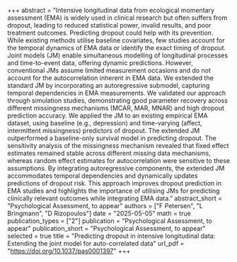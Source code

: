 +++
abstract = "Intensive longitudinal data from ecological momentary assessment (EMA) is widely used in clinical research but often suffers from dropout, leading to reduced statistical power, invalid results, and poor treatment outcomes. Predicting dropout could help with its prevention. While existing methods utilise baseline covariates, few studies account for the temporal dynamics of EMA data or identify the exact timing of dropout. Joint models (JM) enable simultaneous modelling of longitudinal processes and time-to-event data, offering dynamic predictions. However, conventional JMs assume limited measurement occasions and do not account for the autocorrelation inherent in EMA data. We extended the standard JM by incorporating an autoregressive submodel, capturing temporal dependencies in EMA measurements. We validated our approach through simulation studies, demonstrating good parameter recovery across different missingness mechanisms (MCAR, MAR, MNAR) and high dropout prediction accuracy. We applied the JM to an existing empirical EMA dataset, using baseline (e.g., depression) and time-varying (affect, intermittent missingness) predictors of dropout. The extended JM outperformed a baseline-only survival model in predicting dropout. The sensitivity analysis of the missingness mechanism revealed that fixed effect estimates remained stable across different missing data mechanisms, whereas random effect estimates for autocorrelation were sensitive to these assumptions. By integrating autoregressive components, the extended JM accommodates temporal dependencies and dynamically updates predictions of dropout risk. This approach improves dropout prediction in EMA studies and highlights the importance of utilising JMs for predicting clinically relevant outcomes while integrating EMA data."
abstract_short = "Psychological Assessment, to appear"
authors = ["F Petersen", "L Bringmann", "D Rizopoulos"]
date = "2025-05-05"
math = true
publication_types = ["2"]
publication = "Psychological Assessment, to appear"
publication_short = "Psychological Assessment, to appear"
selected = true
title = "Predicting dropout in intensive longitudinal data: Extending the joint model for auto-correlated data"
url_pdf = "https://doi.org/10.1037/pas0001397"
+++